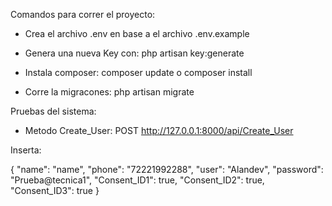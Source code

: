 

Comandos para correr el proyecto:

+ Crea el archivo .env en base a el archivo .env.example

+ Genera una nueva Key con:
  php artisan key:generate

+ Instala composer:
  composer update o composer install

+ Corre la migracones:
  php artisan migrate

Pruebas del sistema:

* Metodo Create_User:
POST http://127.0.0.1:8000/api/Create_User

Inserta:

{
    "name": "name",
    "phone": "72221992288",
    "user": "Alandev",
    "password": "Prueba@tecnica1",
    "Consent_ID1": true,
    "Consent_ID2": true,
    "Consent_ID3": true
}
